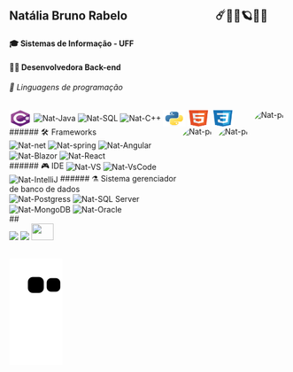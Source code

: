 ## Natália Bruno Rabelo  ㅤㅤㅤㅤㅤㅤㅤㅤ☄️🌌🌠🪐🌀🌟
#### 🎓 Sistemas de Informação - UFF
#### 👷‍♂️ Desenvolvedora Back-end 
###### 🧮 Linguagens de programação 
<div align="center">
</div>
  <img align="center" alt="Nat-Csharp" height="30" width="40" src="https://raw.githubusercontent.com/devicons/devicon/master/icons/csharp/csharp-original.svg">
  <img align="center" alt="Nat-Java" height="30" width="40" src="https://cdn-icons-png.flaticon.com/512/226/226777.png">
  <img align="center" alt="Nat-SQL" height="30" width="40" src="https://i.pinimg.com/564x/36/76/87/3676873088c7f6de4a38b6294cc7fdb0.jpg">
  <img align="center" alt="Nat-C++" height="30" width="40" src="https://smashicons.com/uploads/media/icon_thumbnail/0004/80/36b21a7aa736a2742027c9ff1875f138cc71c0a9.png">
  <img align="center" alt="Nat-Python" height="30" width="40" src="https://raw.githubusercontent.com/devicons/devicon/master/icons/python/python-original.svg">
  <img align="center" alt="Nat-HTML" height="30" width="40" src="https://raw.githubusercontent.com/devicons/devicon/master/icons/html5/html5-original.svg">
  <img align="center" alt="Nat-CSS" height="30" width="40" src="https://raw.githubusercontent.com/devicons/devicon/master/icons/css3/css3-original.svg">
  <img align="right" alt="Nat-pic" height="150" style="border-radius:50px;" src="https://avatars.githubusercontent.com/u/80719401?s=400&v=4">
  <img align="right" alt="Nat-pic" height="150" style="border-radius:50px;" src="https://encryptedtbn0.gstatic.com/imagesq=tbn:ANd9GcTab05l3ndGtZqyqxgTeOkmB7g2eDGyYrQp60gRu108tIEXOLQTl8tf9Jpx90UiNJEIv1Q&usqp=CAU">
  <img align="right" alt="Nat-pic" height="150" style="border-radius:50px;" src="https://bognarjunior.files.wordpress.com/2018/09/typescript.png">
</div>
 ###### 🛠️  Frameworks
  <div>
  <img align="center" alt="Nat-net" height="30" width="40" src="https://scand.com/wp-content/uploads/2021/04/Net.jpg">
  <img align="center" alt="Nat-spring" height="30" width="40" src="https://programadoresbrasil.com.br/wp-content/uploads/2021/05/spring-framework.png">
  <img align="center" alt="Nat-Angular" height="30" width="40" src="https://upload.wikimedia.org/wikipedia/commons/thumb/c/cf/Angular_full_color_logo.svg/250px-Angular_full_color_logo.svg.png">
  <img align="center" alt="Nat-Blazor" height="30" width="40" src="https://eximia.co/wp-content/uploads/2021/05/BrandBlazor_nohalo_1000x.png">
  <img align="center" alt="Nat-React" height="30" width="40" src="https://www.datocms-assets.com/45470/1631110818-logo-react-js.pngg">
</div>   
 ###### 🎮 IDE 
</div>
  <img align="center" alt="Nat-VS" height="30" width="40" src="https://camo.githubusercontent.com/39ddd51193b851f304bd6c335bc25a837ec7cafbbc4876fa78b994f5e95094ac/68747470733a2f2f63646e2e6a7364656c6976722e6e65742f67682f64657669636f6e732f64657669636f6e2f69636f6e732f76697375616c73747564696f2f76697375616c73747564696f2d706c61696e2e737667">
  <img align="center" alt="Nat-VsCode" height="30" width="40" src="https://camo.githubusercontent.com/5fa137d222dde7b69acd22c6572a065ce3656e6ffa1f5e88c1b5c7a935af3cc6/68747470733a2f2f63646e2e6a7364656c6976722e6e65742f67682f64657669636f6e732f64657669636f6e2f69636f6e732f7673636f64652f7673636f64652d6f726967696e616c2e737667">
</div>
  <img align="center" alt="Nat-IntelliJ" height="30" width="40" src="https://img2.gratispng.com/20180913/uto/kisspng-intellij-idea-jetbrains-integrated-development-env-5b9a70df9dd6c3.3468850615368480956465.jpg">
</div>
 ###### ⚗️ Sistema gerenciador de banco de dados
  
<div>
  <img align="center" alt="Nat-Postgress" height="30" width="40" src="https://camo.githubusercontent.com/d536b9cc0c533324368535ece721f5424f28eae3ec0e6f3847408948ecacfce6/68747470733a2f2f63646e2e6a7364656c6976722e6e65742f67682f64657669636f6e732f64657669636f6e2f69636f6e732f706f737467726573716c2f706f737467726573716c2d6f726967696e616c2e737667">
  <img align="center" alt="Nat-SQL Server" height="30" width="40" src="https://img.icons8.com/color/480/microsoft-sql-server.png">
  <img align="center" alt="Nat-MongoDB" height="30" width="40" src="https://www.ictdemy.com/images/5728/mdb.png">
  <img align="center" alt="Nat-Oracle" height="30" width="40" src="https://upload.wikimedia.org/wikipedia/commons/d/d6/%D8%A6%DB%86%D8%B1%D8%A7%DA%A9%DA%B5.png">
</div>   
##
  
<div> 
  <a href = "mailto:nataliabruno@id.uff.br"><img src="https://img.shields.io/badge/-Gmail-%23333?style=for-the-badge&logo=gmail&logoColor=white" target="_blank"></a>
  <a href="https://www.linkedin.com/in/nat%C3%A1lia-bruno-rabelo-63ba68158/" target="_blank"><img src="https://img.shields.io/badge/-LinkedIn-%230077B5?style=for-the-badge&logo=linkedin&logoColor=white" target="_blank"></a> 
  <a href="http://buscatextual.cnpq.br/buscatextual/visualizacv.do?id=K2448461E1&tokenCaptchar=03AGdBq27_PsvDwvTC3QmP-Z7tslO6UC8A0SQiT6mSxDz_8Um6gz2-unk2Hj-Lzf2Ol0_ItTcW0vRBks21FW51b81ze_ZvnHPh6vRV-kWZYsdkp-gKoC3J0QWXENHmYa5ipBGx_XKdTzFF-rPju3Nv3syuigAbNuz5sLmBhA5jC8hCV_63gJa7gYKZRjoJdFjLFHU-8ndv3fZYITeVvEDOYiR_6hV-9XBOehoUzavthkt8FVHdzA58LrAS9hqAKl-ECOSOMaoTzZobUtPPi201d2HgxL0NGopt6VopWaBVWVhL08nXSt7ZLT6RwmqRHXhV1DbJ87tweq5I75mq7g1BnkRWmSVzU_GOii7aMrwygZFD2rdpRKU8BBag7d-5QNSxO8NBERXn1Qg4Mzc3hk1_WZGP8tuqHzoCvfpMaMjt828fxs9_XRLzTk3KZ6UON_OVm5f8ie9cHLQk4wPe7IJRtxrmA0jytyWSbQ" target="_blank"><img src="https://hc.unicamp.br/wp-content/uploads/2020/04/icon-lattes.png" target="_blank" height="30" width="40"></a> 
  
  ##
  
 
  ![Snake animation](https://github.com/rafaballerini/rafaballerini/blob/output/github-contribution-grid-snake.svg)
 
</div>
